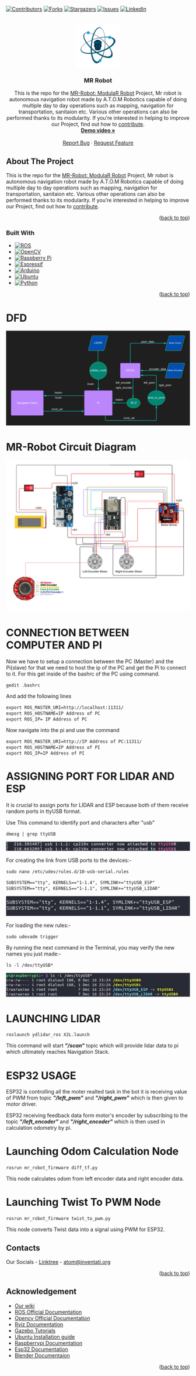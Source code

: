 <!-- Improved compatibility of back to top link: See: https://github.com/othneildrew/Best-README-Template/pull/73 -->
<a name="readme-top"></a>
<!--
*** Thanks for checking out the Best-README-Template. If you have a suggestion
*** that would make this better, please fork the repo and create a pull request
*** or simply open an issue with the tag "enhancement".
*** Don't forget to give the project a star!
*** Thanks again! Now go create something AMAZING! :D
-->



<!-- PROJECT SHIELDS -->
<!--
*** I'm using markdown "reference style" links for readability.
*** Reference links are enclosed in brackets [ ] instead of parentheses ( ).
*** See the bottom of this document for the declaration of the reference variables
*** for contributors-url, forks-url, etc. This is an optional, concise syntax you may use.
*** https://www.markdownguide.org/basic-syntax/#reference-style-links
-->
[![Contributors][contributors-shield]][contributors-url]
[![Forks][forks-shield]][forks-url]
[![Stargazers][stars-shield]][stars-url]
[![Issues][issues-shield]][issues-url]
[![LinkedIn][linkedin-shield]][linkedin-url]



<!-- PROJECT LOGO -->
<br />
<div align="center">
  <a href="https://github.com/atom-robotics-lab/assets/blob/main/logo_1.png?raw=true">
    <img src="https://github.com/atom-robotics-lab/assets/blob/main/logo_1.png?raw=true" alt="Logo" width="120" height="120">
  </a>

<h3 align="center">MR Robot</h3>

  <p align="center">
    This is the repo for the <a href="https://github.com/atom-robotics-lab/MR-Robot">MR-Robot: ModulaR Robot</a> Project, Mr robot is autonomous navigation robot made by A.T.O.M Robotics capable of doing multiple day to day operations such as mapping, navigation for transportation, sanitaion etc. Various other operations can also be performed thanks to its modularity.
    If you’re interested in helping to improve our Project</a>, find out how to <a href="https://github.com/atom-robotics-lab/MR-Robot/blob/main/contributing.md">contribute<a>. 
    <br />
    <a href=""><strong>Demo video »</strong></a>
    <br />
    <br />
    <a href="https://github.com/atom-robotics-lab/MR-Robot/issues/new?labels=bug&assignees=jasmeet0915,Kartik9250,insaaniManav,namikxgithub">Report Bug</a>
    ·
    <a href="https://github.com/atom-robotics-lab/MR-Robot/issues/new?labels=enhancement&assignees=jasmeet0915,Kartik9250,insaaniManav,namikxgithub">Request Feature</a>
  </p>
</div>

<!-- ABOUT THE PROJECT -->
## About The Project

This is the repo for the <a href="https://github.com/atom-robotics-lab/MR-Robot">MR-Robot: ModulaR Robot</a> Project, Mr robot is autonomous navigation robot made by A.T.O.M Robotics capable of doing multiple day to day operations such as mapping, navigation for transportation, sanitaion etc. Various other operations can also be performed thanks to its modularity.
If you’re interested in helping to improve our Project</a>, find out how to <a href="https://github.com/atom-robotics-lab/MR-Robot/contributing.md">contribute<a>.   

<p align="right">(<a href="#readme-top">back to top</a>)</p>



### Built With

* [![ROS](https://img.shields.io/badge/ros-%230A0FF9.svg?style=for-the-badge&logo=ros&logoColor=white)](https://www.sphinx-docs.org)
* [![OpenCV](https://img.shields.io/badge/opencv-%23white.svg?style=for-the-badge&logo=opencv&logoColor=white)](https://opencv.org/)
* [![Raspberry Pi](https://img.shields.io/badge/-RaspberryPi-C51A4A?style=for-the-badge&logo=Raspberry-Pi)](https://www.raspberrypi.org/)
* [![Espressif](https://img.shields.io/badge/espressif-E7352C?style=for-the-badge&logo=espressif&logoColor=white)](https://www.espressif.com/)
* [![Arduino](https://img.shields.io/badge/Arduino-00979D?style=for-the-badge&logo=Arduino&logoColor=white)](https://www.arduino.cc/)
* [![Ubuntu](https://img.shields.io/badge/Ubuntu-E95420?style=for-the-badge&logo=ubuntu&logoColor=white)](https://ubuntu.com/)
* [![Python](https://img.shields.io/badge/Python-3776AB?style=for-the-badge&logo=python&logoColor=white)](https://www.python.org/)

<p align="right">(<a href="#readme-top">back to top</a>)</p>

# DFD

<img src = "https://github.com/atom-robotics-lab/MR-Robot_Hardware/blob/main/assets/Mr_robot_dfd_1.png" >

# MR-Robot Circuit Diagram

<img src =  "https://github.com/atom-robotics-lab/MR-Robot_Hardware/blob/main/assets/MR_robot_circuit_1.png" >

# CONNECTION BETWEEN COMPUTER AND PI 
Now we have to setup a connection between the PC (Master) and the Pi(slave) for that we need to host the ip of the PC and get the Pi to connect to it.
For this get inside of the bashrc of the PC using command.
```shell
gedit .bashrc
```
And add the following lines
```shell
export ROS_MASTER_URI=http://localhost:11311/
export ROS_HOSTNAME=IP Address of PC
export ROS_IP= IP Address of PC
```
Now navigate into the pi and use the command
```shell
export ROS_MASTER_URI=http://IP Address of PC:11311/
export ROS_HOSTNAME=IP Address of PI
export ROS_IP=IP Address of PI
```
# ASSIGNING PORT FOR LIDAR AND ESP

It is crucial to assign ports for LIDAR and ESP because both of them receive random ports in ttyUSB format. 

Use This command to identify port and characters after "usb"

```shell
dmesg | grep ttyUSB
```
<img src = "https://github.com/atom-robotics-lab/MR-Robot_Hardware/blob/main/assets/usb.png" >

For creating the link from USB ports to the devices:-

```shell
sudo nano /etc/udev/rules.d/10-usb-serial.rules
```

```shell
SUBSYSTEM=="tty", KERNELS=="1-1.4", SYMLINK+="ttyUSB_ESP"
SUBSYSTEM=="tty", KERNELS=="1-1.1", SYMLINK+="ttyUSB_LIDAR"
```
<img src = "https://github.com/atom-robotics-lab/MR-Robot_Hardware/blob/main/assets/file.png" >

For loading the new rules:-

```shell
sudo udevadm trigger
```

By running the next command in the Terminal, you may verify the new names you just made:-

```shell
ls -l /dev/ttyUSB*
```

<img src = "https://github.com/atom-robotics-lab/MR-Robot_Hardware/blob/main/assets/list.png" >

# LAUNCHING LIDAR

```shell
roslaunch ydlidar_ros X2L.launch
```

This command will start ***"/scan"*** topic which will provide lidar data to pi which ultimately reaches Navigation Stack.

# ESP32 USAGE

ESP32 is controlling all the moter realted task in the bot it is receiving value of PWM from topic ***"/left_pwm"*** and ***"/right_pwm"*** which is then given to motor driver.

ESP32 receiving feedback data form motor's encoder by subscribing to the topic ***"/left_encoder"*** and ***"/right_encoder"*** which is then used in calculation odometry by pi.

# Launching Odom Calculation Node

```shell
rosrun mr_robot_firmware diff_tf.py
```

This node calculates odom from left encoder data and right encoder data.

# Launching Twist To PWM Node

```shell
rosrun mr_robot_firmware twist_to_pwm.py
```

This node converts Twist data into a signal using PWM for ESP32.
<!-- CONTACTS -->
## Contacts

Our Socials - [Linktree](https://linktr.ee/atomlabs) - atom@inventati.org



<p align="right">(<a href="#readme-top">back to top</a>)</p>



<!-- ACKNOWLEDGMENTS-->
## Acknowledgement

* [Our wiki](https://atom-robotics-lab.github.io/wiki)
* [ROS Official Documentation](http://wiki.ros.org/Documentation)
* [Opencv Official Documentation](https://docs.opencv.org/4.x/)
* [Rviz Documentation](http://wiki.ros.org/rviz)
* [Gazebo Tutorials](https://classic.gazebosim.org/tutorials)
* [Ubuntu Installation guide](https://ubuntu.com/tutorials/install-ubuntu-desktop#1-overview)
* [Raspberrypi Documentation](https://www.raspberrypi.com/documentation/)
* [Esp32 Documentation](https://docs.espressif.com/projects/esp-idf/en/latest/esp32/)
* [Blender Documentaion](https://docs.blender.org/)

<p align="right">(<a href="#readme-top">back to top</a>)</p>



<!-- MARKDOWN LINKS & IMAGES -->
<!-- https://www.markdownguide.org/basic-syntax/#reference-style-links -->
[contributors-shield]: https://img.shields.io/github/contributors/atom-robotics-lab/MR-Robot_Hardware.svg?style=for-the-badge
[contributors-url]: https://github.com/atom-robotics-lab/MR-Robot_Hardware/graphs/contributors
[forks-shield]: https://img.shields.io/github/forks/atom-robotics-lab/MR-Robot_Hardware.svg?style=for-the-badge
[forks-url]: https://github.com/atom-robotics-lab/MR-Robot_Hardware/network/members
[stars-shield]: https://img.shields.io/github/stars/atom-robotics-lab/MR-Robot_Hardware.svg?style=for-the-badge
[stars-url]: https://github.com/atom-robotics-lab/MR-Robot_Hardware/stargazers
[issues-shield]: https://img.shields.io/github/issues/atom-robotics-lab/MR-Robot_Hardware.svg?style=for-the-badge
[issues-url]: https://github.com/atom-robotics-lab/MR-Robot_Hardware/issues
[linkedin-shield]: https://img.shields.io/badge/-LinkedIn-black.svg?style=for-the-badge&logo=linkedin&colorB=555
[linkedin-url]: https://www.linkedin.com/company/a-t-o-m-robotics-lab/
